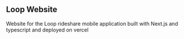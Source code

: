 ## Loop Website

Website for the Loop rideshare mobile application built with Next.js and typescript and deployed on vercel